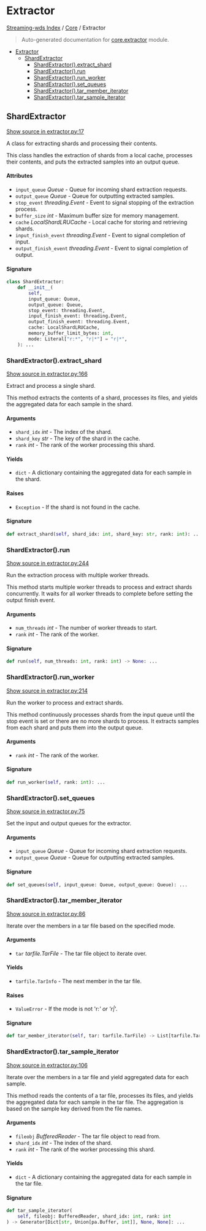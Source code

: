 # Extractor

[Streaming-wds Index](../README.md#streaming-wds-index) / [Core](./index.md#core) / Extractor

> Auto-generated documentation for [core.extractor](../../streaming_wds/core/extractor.py) module.

- [Extractor](#extractor)
  - [ShardExtractor](#shardextractor)
    - [ShardExtractor().extract_shard](#shardextractor()extract_shard)
    - [ShardExtractor().run](#shardextractor()run)
    - [ShardExtractor().run_worker](#shardextractor()run_worker)
    - [ShardExtractor().set_queues](#shardextractor()set_queues)
    - [ShardExtractor().tar_member_iterator](#shardextractor()tar_member_iterator)
    - [ShardExtractor().tar_sample_iterator](#shardextractor()tar_sample_iterator)

## ShardExtractor

[Show source in extractor.py:17](../../streaming_wds/core/extractor.py#L17)

A class for extracting shards and processing their contents.

This class handles the extraction of shards from a local cache, processes their
contents, and puts the extracted samples into an output queue.

#### Attributes

- `input_queue` *Queue* - Queue for incoming shard extraction requests.
- `output_queue` *Queue* - Queue for outputting extracted samples.
- `stop_event` *threading.Event* - Event to signal stopping of the extraction process.
- `buffer_size` *int* - Maximum buffer size for memory management.
- `cache` *LocalShardLRUCache* - Local cache for storing and retrieving shards.
- `input_finish_event` *threading.Event* - Event to signal completion of input.
- `output_finish_event` *threading.Event* - Event to signal completion of output.

#### Signature

```python
class ShardExtractor:
    def __init__(
        self,
        input_queue: Queue,
        output_queue: Queue,
        stop_event: threading.Event,
        input_finish_event: threading.Event,
        output_finish_event: threading.Event,
        cache: LocalShardLRUCache,
        memory_buffer_limit_bytes: int,
        mode: Literal["r:*", "r|*"] = "r|*",
    ): ...
```

### ShardExtractor().extract_shard

[Show source in extractor.py:166](../../streaming_wds/core/extractor.py#L166)

Extract and process a single shard.

This method extracts the contents of a shard, processes its files, and yields
the aggregated data for each sample in the shard.

#### Arguments

- `shard_idx` *int* - The index of the shard.
- `shard_key` *str* - The key of the shard in the cache.
- `rank` *int* - The rank of the worker processing this shard.

#### Yields

- `dict` - A dictionary containing the aggregated data for each sample in the shard.

#### Raises

- `Exception` - If the shard is not found in the cache.

#### Signature

```python
def extract_shard(self, shard_idx: int, shard_key: str, rank: int): ...
```

### ShardExtractor().run

[Show source in extractor.py:244](../../streaming_wds/core/extractor.py#L244)

Run the extraction process with multiple worker threads.

This method starts multiple worker threads to process and extract shards concurrently.
It waits for all worker threads to complete before setting the output finish event.

#### Arguments

- `num_threads` *int* - The number of worker threads to start.
- `rank` *int* - The rank of the worker.

#### Signature

```python
def run(self, num_threads: int, rank: int) -> None: ...
```

### ShardExtractor().run_worker

[Show source in extractor.py:214](../../streaming_wds/core/extractor.py#L214)

Run the worker to process and extract shards.

This method continuously processes shards from the input queue until the stop event is set
or there are no more shards to process. It extracts samples from each shard and puts them
into the output queue.

#### Arguments

- `rank` *int* - The rank of the worker.

#### Signature

```python
def run_worker(self, rank: int): ...
```

### ShardExtractor().set_queues

[Show source in extractor.py:75](../../streaming_wds/core/extractor.py#L75)

Set the input and output queues for the extractor.

#### Arguments

- `input_queue` *Queue* - Queue for incoming shard extraction requests.
- `output_queue` *Queue* - Queue for outputting extracted samples.

#### Signature

```python
def set_queues(self, input_queue: Queue, output_queue: Queue): ...
```

### ShardExtractor().tar_member_iterator

[Show source in extractor.py:86](../../streaming_wds/core/extractor.py#L86)

Iterate over the members in a tar file based on the specified mode.

#### Arguments

- `tar` *tarfile.TarFile* - The tar file object to iterate over.

#### Yields

- `tarfile.TarInfo` - The next member in the tar file.

#### Raises

- `ValueError` - If the mode is not 'r:*' or 'r|*'.

#### Signature

```python
def tar_member_iterator(self, tar: tarfile.TarFile) -> List[tarfile.TarInfo]: ...
```

### ShardExtractor().tar_sample_iterator

[Show source in extractor.py:106](../../streaming_wds/core/extractor.py#L106)

Iterate over the members in a tar file and yield aggregated data for each sample.

This method reads the contents of a tar file, processes its files, and yields
the aggregated data for each sample in the tar file. The aggregation is based
on the sample key derived from the file names.

#### Arguments

- `fileobj` *BufferedReader* - The tar file object to read from.
- `shard_idx` *int* - The index of the shard.
- `rank` *int* - The rank of the worker processing this shard.

#### Yields

- `dict` - A dictionary containing the aggregated data for each sample in the tar file.

#### Signature

```python
def tar_sample_iterator(
    self, fileobj: BufferedReader, shard_idx: int, rank: int
) -> Generator[Dict[str, Union[pa.Buffer, int]], None, None]: ...
```
